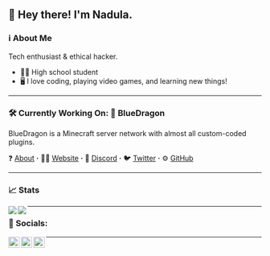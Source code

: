 ## 👋 Hey there! I'm Nadula. 
### ℹ About Me
Tech enthusiast & ethical hacker.

- 👨‍🎓 High school student
- 🖥 I love coding, playing video games, and learning new things!

---

### 🛠 Currently Working On: 🐲 BlueDragon
BlueDragon is a Minecraft server network with almost all custom-coded plugins.



❓ [About](https://bluedragonmc.com/p/about) **·**
👨‍💻 [Website](https://bluedragonmc.com) **·**
💬 [Discord](https://discord.gg/3gvSPdW) **·**
🐦 [Twitter](https://twitter.com/BDMCNetwork) **·**
⚙ [GitHub](https://github.com/BlueDragonMC)

---

### 📈 Stats
<img align="left" src="https://github-readme-stats.vercel.app/api?username=nadulag&count_private=true&show_icons=true&hide=stars">
<img align="left" src="https://github-readme-stats.vercel.app/api/top-langs/?username=nadulag&layout=compact">

---

### 🔌 Socials:

<a href="https://twitter.com/nadulag">
  <img align="left" width="22px" src="https://cdn.jsdelivr.net/npm/simple-icons@v3/icons/twitter.svg"/>
</a>
<a href="https://www.linkedin.com/in/nadula-gardiyehewa-0297591a1/">
  <img align="left" width="22px" src="https://cdn.jsdelivr.net/npm/simple-icons@v3/icons/linkedin.svg"/>
</a>
<a href="https://github.com/nadulag">
  <img align="left" width="22px" src="https://cdn.jsdelivr.net/npm/simple-icons@v3/icons/github.svg"/>
</a>

---
